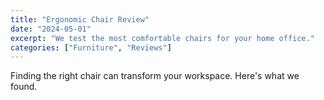 ```yaml
---
title: "Ergonomic Chair Review"
date: "2024-05-01"
excerpt: "We test the most comfortable chairs for your home office."
categories: ["Furniture", "Reviews"]
---
```


Finding the right chair can transform your workspace. Here's what we found.
